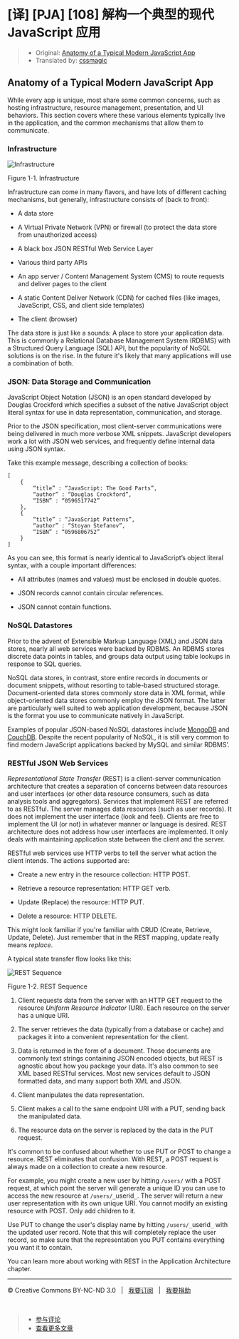# [译] [PJA] [108] 解构一个典型的现代 JavaScript 应用

> * Original: [Anatomy of a Typical Modern JavaScript App](http://chimera.labs.oreilly.com/books/1234000000262/ch01.html#anatomy_of_a_typical_modern_javascript_app)
> * Translated by: [cssmagic](https://github.com/cssmagic)

## Anatomy of a Typical Modern JavaScript App

While every app is unique, most share some common concerns, such as hosting infrastructure, resource management, presentation, and UI behaviors. This section covers where these various elements typically live in the application, and the common mechanisms that allow them to communicate.

### Infrastructure

![Infrastructure][9]

Figure&nbsp;1-1.&nbsp;Infrastructure

Infrastructure can come in many flavors, and have lots of different caching mechanisms, but generally, infrastructure consists of (back to front):

  * A data store

  * A Virtual Private Network (VPN) or firewall (to protect the data store from unauthorized access)

  * A black box JSON RESTful Web Service Layer

  * Various third party APIs

  * An app server / Content Management System (CMS) to route requests and deliver pages to the client

  * A static Content Deliver Network (CDN) for cached files (like images, JavaScript, CSS, and client side templates)

  * The client (browser)

The data store is just like a sounds: A place to store your application data. This is commonly a Relational Database Management System (RDBMS) with a Structured Query Language (SQL) API, but the popularity of NoSQL solutions is on the rise. In the future it's likely that many applications will use a combination of both.

### JSON: Data Storage and Communication

JavaScript Object Notation (JSON) is an open standard developed by Douglas Crockford which specifies a subset of the native JavaScript object literal syntax for use in data representation, communication, and storage.

Prior to the JSON specification, most client-server communications were being delivered in much more verbose XML snippets. JavaScript developers work a lot with JSON web services, and frequently define internal data using JSON syntax.

Take this example message, describing a collection of books:

    [
        {
            “title” : “JavaScript: The Good Parts”,
            “author” : “Douglas Crockford”,
            “ISBN” : “0596517742”
        },
        {
            “title” : “JavaScript Patterns”,
            “author” : “Stoyan Stefanov”,
            “ISBN” : “0596806752”
        }
    ]

As you can see, this format is nearly identical to JavaScript’s object literal syntax, with a couple important differences:

  * All attributes (names and values) must be enclosed in double quotes.

  * JSON records cannot contain circular references.

  * JSON cannot contain functions.

### NoSQL Datastores

Prior to the advent of Extensible Markup Language (XML) and JSON data stores, nearly all web services were backed by RDBMS. An RDBMS stores discrete data points in tables, and groups data output using table lookups in response to SQL queries.

NoSQL data stores, in contrast, store entire records in documents or document snippets, without resorting to table-based structured storage. Document-oriented data stores commonly store data in XML format, while object-oriented data stores commonly employ the JSON format. The latter are particularly well suited to web application development, because JSON is the format you use to communicate natively in JavaScript.

Examples of popular JSON-based NoSQL datastores include [MongoDB][10] and [CouchDB][11]. Despite the recent popularity of NoSQL, it is still very common to find modern JavaScript applications backed by MySQL and similar RDBMS’.

### RESTful JSON Web Services

_Representational State Transfer_ (REST) is a client-server communication architecture that creates a separation of concerns between data resources and user interfaces (or other data resource consumers, such as data analysis tools and aggregators). Services that implement REST are referred to as RESTful. The server manages data resources (such as user records). It does not implement the user interface (look and feel). Clients are free to implement the UI (or not) in whatever manner or language is desired. REST architecture does not address how user interfaces are implemented. It only deals with maintaining application state between the client and the server.

RESTful web services use HTTP verbs to tell the server what action the client intends. The actions supported are:

  * Create a new entry in the resource collection: HTTP POST.

  * Retrieve a resource representation: HTTP GET verb.

  * Update (Replace) the resource: HTTP PUT.

  * Delete a resource: HTTP DELETE.

This might look familiar if you're familiar with CRUD (Create, Retrieve, Update, Delete). Just remember that in the REST mapping, update really means _replace_.

A typical state transfer flow looks like this:

![REST Sequence][12]

Figure&nbsp;1-2.&nbsp;REST Sequence

  1. Client requests data from the server with an HTTP GET request to the resource _Uniform Resource Indicator_ (URI). Each resource on the server has a unique URI.

  2. The server retrieves the data (typically from a database or cache) and packages it into a convenient representation for the client.

  3. Data is returned in the form of a document. Those documents are commonly text strings containing JSON encoded objects, but REST is agnostic about how you package your data. It's also common to see XML based RESTful services. Most new services default to JSON formatted data, and many support both XML and JSON.

  4. Client manipulates the data representation.

  5. Client makes a call to the same endpoint URI with a PUT, sending back the manipulated data.

  6. The resource data on the server is replaced by the data in the PUT request.

It's common to be confused about whether to use PUT or POST to change a resource. REST eliminates that confusion. With REST, a POST request is always made on a collection to create a new resource.

For example, you might create a new user by hitting `/users/` with a POST request, at which point the server will generate a unique ID you can use to access the new resource at `/users/_`userid`_`. The server will return a new user representation with its own unique URI. You cannot modify an existing resource with POST. Only add children to it.

Use PUT to change the user's display name by hitting `/users/_`userid`_` with the updated user record. Note that this will completely replace the user record, so make sure that the representation you PUT contains everything you want it to contain.

You can learn more about working with REST in the Application Architecture chapter.

[9]: http://orm-chimera-prod.s3.amazonaws.com/1234000000262/figs/0101.png
[10]: http://www.mongodb.org/
[11]: http://couchdb.apache.org/
[12]: http://orm-chimera-prod.s3.amazonaws.com/1234000000262/figs/0102.png

***

&copy; Creative Commons BY-NC-ND 3.0 &nbsp; | &nbsp; [我要订阅](http://www.cssmagic.net/blog/subscribe) &nbsp; | &nbsp; [我要捐助](http://www.cssmagic.net/blog/donate)

&nbsp;
> * [参与评论](https://github.com/cssmagic/blog/issues/XXXXXXXXXX)
> * [查看更多文章](https://github.com/cssmagic/blog/issues?state=open)
